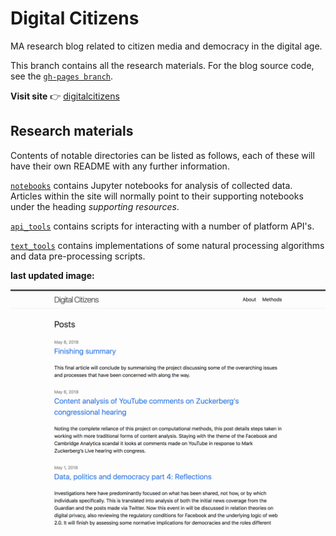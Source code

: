 # Digital Citizens

MA research blog related to citizen media and democracy in the digital age.

This branch contains all the research materials. For the blog source code, see the [`gh-pages branch`](https://github.com/winstonjay/digitalcitizens/tree/gh-pages).

**Visit site** 👉  [digitalcitizens](https://winstonjay.github.io/digitalcitizens/)


## Research materials

Contents of notable directories can be listed as follows, each of these will have their own README with any further information.

[`notebooks`](notebooks/) contains Jupyter notebooks for analysis of collected data. Articles within the site will normally point to their supporting notebooks under the heading *supporting resources*.

[`api_tools`](api_tools/) contains scripts for interacting with a number of platform API's.

[`text_tools`](text_tools/) contains implementations of some natural processing algorithms and data pre-processing scripts.

**last updated image:**

![hompage](latest.png)